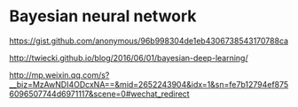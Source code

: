 # Bayesian neural network

https://gist.github.com/anonymous/96b998304de1eb4306738543170788ca

http://twiecki.github.io/blog/2016/06/01/bayesian-deep-learning/

http://mp.weixin.qq.com/s?__biz=MzAwNDI4ODcxNA==&mid=2652243904&idx=1&sn=fe7b12794ef8756096507744d6971117&scene=0#wechat_redirect
